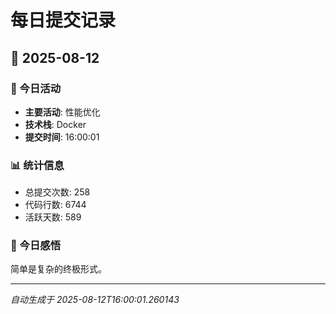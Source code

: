 # 每日提交记录

## 📅 2025-08-12

### 🎯 今日活动
- **主要活动**: 性能优化
- **技术栈**: Docker
- **提交时间**: 16:00:01

### 📊 统计信息
- 总提交次数: 258
- 代码行数: 6744
- 活跃天数: 589

### 💭 今日感悟
简单是复杂的终极形式。

---
*自动生成于 2025-08-12T16:00:01.260143*
